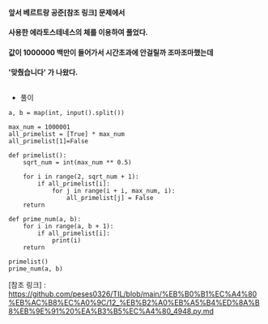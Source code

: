 #### 앞서 베르트랑 공준[참조 링크] 문제에서
#### 사용한 에라토스테네스의 체를 이용하여 풀었다.
#### 값이 1000000 백만이 들어가서 시간초과에 안걸릴까 조마조마했는데
#### '맞췄습니다' 가 나왔다.  

##
* 풀이  
```
a, b = map(int, input().split())

max_num = 1000001
all_primelist = [True] * max_num
all_primelist[1]=False

def primelist():
    sqrt_num = int(max_num ** 0.5)

    for i in range(2, sqrt_num + 1):
        if all_primelist[i]:
            for j in range(i + i, max_num, i):
                all_primelist[j] = False
    return

def prime_num(a, b):
    for i in range(a, b + 1):
        if all_primelist[i]:
            print(i)
    return

primelist()
prime_num(a, b)

```

[참조 링크] : https://github.com/peses0326/TIL/blob/main/%EB%B0%B1%EC%A4%80%EB%AC%B8%EC%A0%9C/12_%EB%B2%A0%EB%A5%B4%ED%8A%B8%EB%9E%91%20%EA%B3%B5%EC%A4%80_4948.py.md
